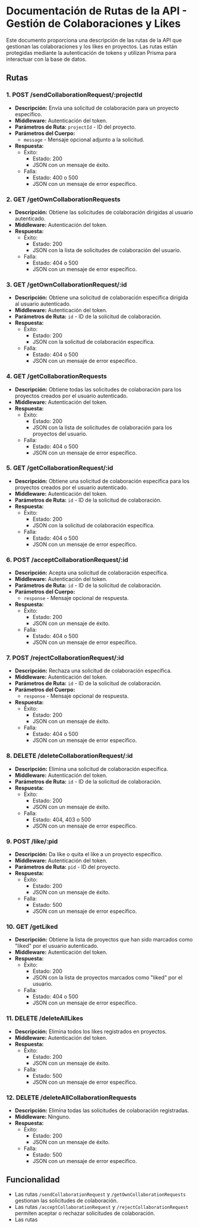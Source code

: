 # Documentación de Rutas de la API - Gestión de Colaboraciones y Likes

Este documento proporciona una descripción de las rutas de la API que gestionan las colaboraciones y los likes en proyectos. Las rutas están protegidas mediante la autenticación de tokens y utilizan Prisma para interactuar con la base de datos.

## Rutas

### 1. POST /sendCollaborationRequest/:projectId

- **Descripción:** Envía una solicitud de colaboración para un proyecto específico.
- **Middleware:** Autenticación del token.
- **Parámetros de Ruta:** `projectId` - ID del proyecto.
- **Parámetros del Cuerpo:**
  - `message` - Mensaje opcional adjunto a la solicitud.
- **Respuesta:**
  - Éxito:
    - Estado: 200
    - JSON con un mensaje de éxito.
  - Falla:
    - Estado: 400 o 500
    - JSON con un mensaje de error específico.

### 2. GET /getOwnCollaborationRequests

- **Descripción:** Obtiene las solicitudes de colaboración dirigidas al usuario autenticado.
- **Middleware:** Autenticación del token.
- **Respuesta:**
  - Éxito:
    - Estado: 200
    - JSON con la lista de solicitudes de colaboración del usuario.
  - Falla:
    - Estado: 404 o 500
    - JSON con un mensaje de error específico.

### 3. GET /getOwnCollaborationRequest/:id

- **Descripción:** Obtiene una solicitud de colaboración específica dirigida al usuario autenticado.
- **Middleware:** Autenticación del token.
- **Parámetros de Ruta:** `id` - ID de la solicitud de colaboración.
- **Respuesta:**
  - Éxito:
    - Estado: 200
    - JSON con la solicitud de colaboración específica.
  - Falla:
    - Estado: 404 o 500
    - JSON con un mensaje de error específico.

### 4. GET /getCollaborationRequests

- **Descripción:** Obtiene todas las solicitudes de colaboración para los proyectos creados por el usuario autenticado.
- **Middleware:** Autenticación del token.
- **Respuesta:**
  - Éxito:
    - Estado: 200
    - JSON con la lista de solicitudes de colaboración para los proyectos del usuario.
  - Falla:
    - Estado: 404 o 500
    - JSON con un mensaje de error específico.

### 5. GET /getCollaborationRequest/:id

- **Descripción:** Obtiene una solicitud de colaboración específica para los proyectos creados por el usuario autenticado.
- **Middleware:** Autenticación del token.
- **Parámetros de Ruta:** `id` - ID de la solicitud de colaboración.
- **Respuesta:**
  - Éxito:
    - Estado: 200
    - JSON con la solicitud de colaboración específica.
  - Falla:
    - Estado: 404 o 500
    - JSON con un mensaje de error específico.

### 6. POST /acceptCollaborationRequest/:id

- **Descripción:** Acepta una solicitud de colaboración específica.
- **Middleware:** Autenticación del token.
- **Parámetros de Ruta:** `id` - ID de la solicitud de colaboración.
- **Parámetros del Cuerpo:**
  - `response` - Mensaje opcional de respuesta.
- **Respuesta:**
  - Éxito:
    - Estado: 200
    - JSON con un mensaje de éxito.
  - Falla:
    - Estado: 404 o 500
    - JSON con un mensaje de error específico.

### 7. POST /rejectCollaborationRequest/:id

- **Descripción:** Rechaza una solicitud de colaboración específica.
- **Middleware:** Autenticación del token.
- **Parámetros de Ruta:** `id` - ID de la solicitud de colaboración.
- **Parámetros del Cuerpo:**
  - `response` - Mensaje opcional de respuesta.
- **Respuesta:**
  - Éxito:
    - Estado: 200
    - JSON con un mensaje de éxito.
  - Falla:
    - Estado: 404 o 500
    - JSON con un mensaje de error específico.

### 8. DELETE /deleteCollaborationRequest/:id

- **Descripción:** Elimina una solicitud de colaboración específica.
- **Middleware:** Autenticación del token.
- **Parámetros de Ruta:** `id` - ID de la solicitud de colaboración.
- **Respuesta:**
  - Éxito:
    - Estado: 200
    - JSON con un mensaje de éxito.
  - Falla:
    - Estado: 404, 403 o 500
    - JSON con un mensaje de error específico.

### 9. POST /like/:pid

- **Descripción:** Da like o quita el like a un proyecto específico.
- **Middleware:** Autenticación del token.
- **Parámetros de Ruta:** `pid` - ID del proyecto.
- **Respuesta:**
  - Éxito:
    - Estado: 200
    - JSON con un mensaje de éxito.
  - Falla:
    - Estado: 500
    - JSON con un mensaje de error específico.

### 10. GET /getLiked

- **Descripción:** Obtiene la lista de proyectos que han sido marcados como "liked" por el usuario autenticado.
- **Middleware:** Autenticación del token.
- **Respuesta:**
  - Éxito:
    - Estado: 200
    - JSON con la lista de proyectos marcados como "liked" por el usuario.
  - Falla:
    - Estado: 404 o 500
    - JSON con un mensaje de error específico.

### 11. DELETE /deleteAllLikes

- **Descripción:** Elimina todos los likes registrados en proyectos.
- **Middleware:** Autenticación del token.
- **Respuesta:**
  - Éxito:
    - Estado: 200
    - JSON con un mensaje de éxito.
  - Falla:
    - Estado: 500
    - JSON con un mensaje de error específico.

### 12. DELETE /deleteAllCollaborationRequests

- **Descripción:** Elimina todas las solicitudes de colaboración registradas.
- **Middleware:** Ninguno.
- **Respuesta:**
  - Éxito:
    - Estado: 200
    - JSON con un mensaje de éxito.
  - Falla:
    - Estado: 500
    - JSON con un mensaje de error específico.

## Funcionalidad

- Las rutas `/sendCollaborationRequest` y `/getOwnCollaborationRequests` gestionan las solicitudes de colaboración.
- Las rutas `/acceptCollaborationRequest` y `/rejectCollaborationRequest` permiten aceptar o rechazar solicitudes de colaboración.
- Las rutas
